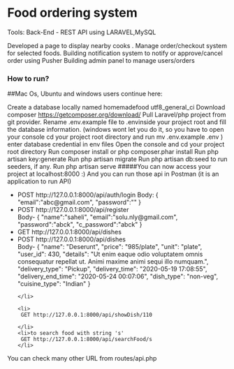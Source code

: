 <h1>Food ordering system</h1>
Tools:
Back-End - REST API using LARAVEL,MySQL
<p>
Developed a page to display nearby cooks .
Manage order/checkout system for selected foods.
Building notification system to notify or approve/cancel order  using Pusher
Building admin panel to manage users/orders
</p>
<h3>How to run?</h3>
<p>
##Mac Os, Ubuntu and windows users continue here:

Create a database locally named homemadefood utf8_general_ci
Download composer https://getcomposer.org/download/
Pull Laravel/php project from git provider.
Rename .env.example file to .envinside your project root and fill the database information. (windows wont let you do it, so you have to open your console cd your project root directory and run mv .env.example .env )
enter database credential in env files
Open the console and cd your project root directory
Run composer install or php composer.phar install
Run php artisan key:generate
Run php artisan migrate
Run php artisan db:seed to run seeders, if any.
Run php artisan serve
#####You can now access your project at localhost:8000 :) And you can run those api in Postman (it is an application to run API)
</p>
<ul>
    <li>POST http://127.0.0.1:8000/api/auth/login
    Body:
        {
            "email":"abc@gmail.com",
            "password":""
        }
    </li>
    <li>
        POST http://127.0.0.1:8000/api/register<br>
    Body-
        {
    "name":"saheli",
    "email":"solu.nly@gmail.com",
    "password":"abck",
    "c_password":"abck"
}
    </li>
    <li>GET http://127.0.0.1:8000/api/dishes</li>
    <li>POST http://127.0.0.1:8000/api/dishes <br>
        Body-
     {
        "name": "Deserunt",
        "price": "985/plate",
        "unit": "plate",
        "user_id": 430,
        "details": "Ut enim eaque odio voluptatem omnis consequatur repellat ut. Animi maxime animi sequi illo numquam.",
        "delivery_type": "Pickup",
        "delivery_time": "2020-05-19 17:08:55",
        "delivery_end_time": "2020-05-24 00:07:06",
        "dish_type": "non-veg",
        "cuisine_type": "Indian"
    }
           
            
    </li>

    <li>
     GET http://127.0.0.1:8000/api/showDish/110
     
    </li>
    <li>to search food with string 's'
     GET http://127.0.0.1:8000/api/searchFood/s
    </li>
   
</ul>
<p>You can check many other URL from routes/api.php</p>
